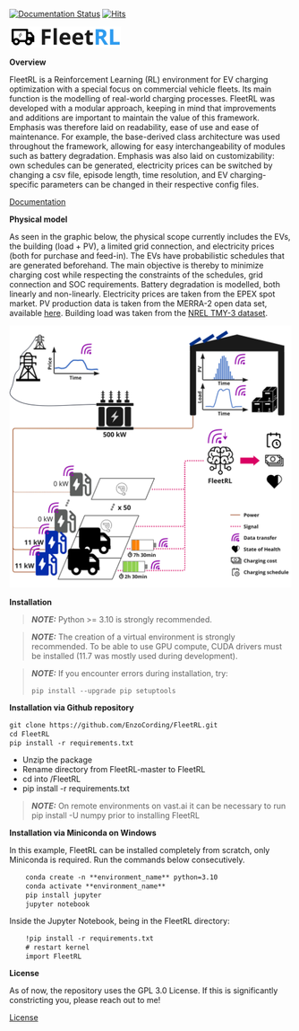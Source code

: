 [![Documentation Status](https://readthedocs.org/projects/fleetrl/badge/?version=latest)](https://fleetrl.readthedocs.io/en/latest/?badge=latest) [![Hits](https://hits.sh/github.com/EnzoCording/FleetRL.svg)](https://hits.sh/github.com/EnzoCording/FleetRL/)

<img width="200" src="https://github.com/EnzoCording/FleetRL/blob/master/docs/_static/FleetRL_logo.jpg">

**Overview**

FleetRL is a Reinforcement Learning (RL) environment for EV charging optimization with a 
special focus on commercial vehicle fleets. Its main function is the modelling of real-world
charging processes. FleetRL was developed with a modular approach, keeping in mind that
improvements and additions are important to maintain the value of this framework.
Emphasis was therefore laid on readability, ease of use and ease of maintenance.
For example, the base-derived class architecture was used throughout the framework,
allowing for easy interchangeability of modules such as battery degradation. Emphasis was also
laid on customizability: own schedules can be generated,
electricity prices can be switched by changing a csv file, episode length, time
resolution, and EV charging-specific parameters can be changed in their respective config files.

[Documentation](https://fleetrl.readthedocs.io/)

**Physical model**

As seen in the graphic below, the physical scope currently includes the EVs, 
the building (load + PV), a limited grid connection, and electricity prices
(both for purchase and feed-in). The EVs have probabilistic schedules that are 
generated beforehand. The main objective is thereby to minimize charging cost
while respecting the constraints of the schedules, grid connection and SOC requirements.
Battery degradation is modelled, both linearly and non-linearly.
Electricity prices are taken from the EPEX spot market. PV production data is taken
from the MERRA-2 open data set, available [here](https://www.renewables.ninja/).
Building load was taken from the [NREL TMY-3 dataset](https://doi.org/10.25984/1876417).

<img width="600" src="https://github.com/EnzoCording/FleetRL/blob/master/docs/_static/FleetRL_overview.jpg">

**Installation**

> **_NOTE:_**  Python >= 3.10 is strongly recommended.

> **_NOTE:_**  The creation of a virtual environment is strongly recommended.
> To be able to use GPU compute, CUDA drivers must be installed
> (11.7 was mostly used during development).

> **_NOTE:_** If you encounter errors during installation, try:
>```
>pip install --upgrade pip setuptools
>```

**Installation via Github repository**

```
git clone https://github.com/EnzoCording/FleetRL.git
cd FleetRL
pip install -r requirements.txt
```

- Unzip the package
- Rename directory from FleetRL-master to FleetRL
- cd into /FleetRL
- pip install -r requirements.txt

> **_NOTE:_** On remote environments on vast.ai it can be necessary to run 
> pip install -U numpy prior to installing FleetRL

**Installation via Miniconda on Windows**

In this example, FleetRL can be installed completely from scratch, only Miniconda is required.
Run the commands below consecutively.

```
    conda create -n **environment_name** python=3.10
    conda activate **environment_name**
    pip install jupyter
    jupyter notebook
```

Inside the Jupyter Notebook, being in the FleetRL directory:

```
    !pip install -r requirements.txt
    # restart kernel
    import FleetRL
```
**License**

As of now, the repository uses the GPL 3.0 License. If this is
significantly constricting you, please reach out to me!

[License](LICENSE)
